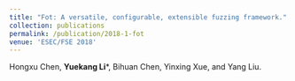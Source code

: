 ```yaml
---
title: "Fot: A versatile, configurable, extensible fuzzing framework."
collection: publications
permalink: /publication/2018-1-fot
venue: 'ESEC/FSE 2018'
---
```

Hongxu Chen, **Yuekang Li***, Bihuan Chen, Yinxing Xue, and Yang Liu.